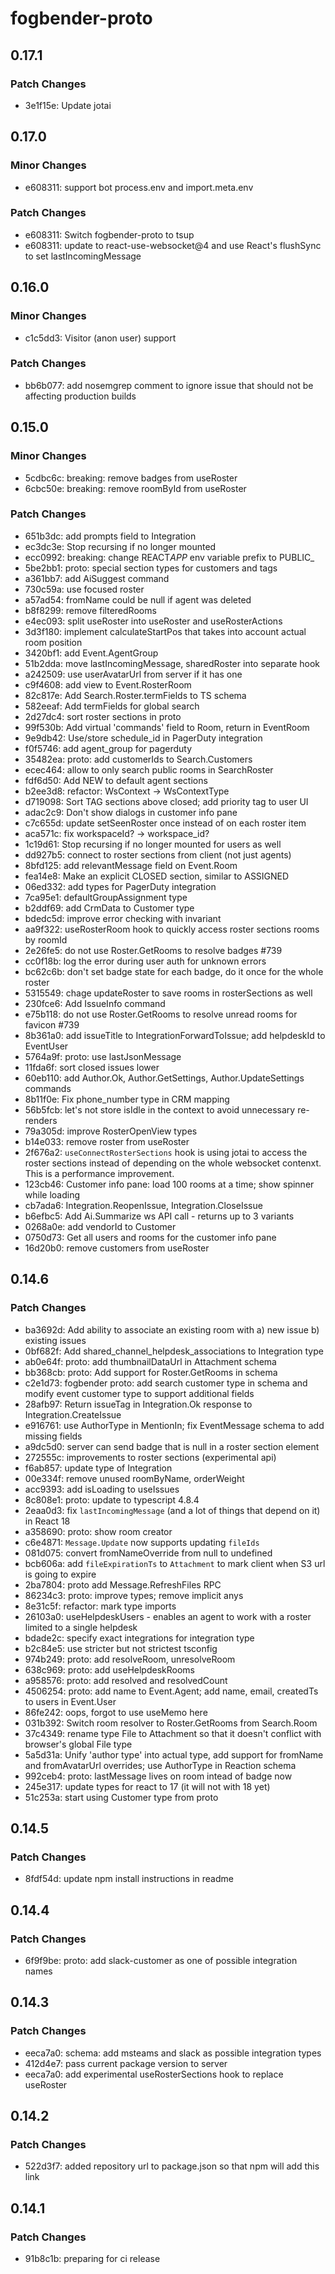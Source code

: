 # fogbender-proto

## 0.17.1

### Patch Changes

- 3e1f15e: Update jotai

## 0.17.0

### Minor Changes

- e608311: support bot process.env and import.meta.env

### Patch Changes

- e608311: Switch fogbender-proto to tsup
- e608311: update to react-use-websocket@4 and use React's flushSync to set lastIncomingMessage

## 0.16.0

### Minor Changes

- c1c5dd3: Visitor (anon user) support

### Patch Changes

- bb6b077: add nosemgrep comment to ignore issue that should not be affecting production builds

## 0.15.0

### Minor Changes

- 5cdbc6c: breaking: remove badges from useRoster
- 6cbc50e: breaking: remove roomById from useRoster

### Patch Changes

- 651b3dc: add prompts field to Integration
- ec3dc3e: Stop recursing if no longer mounted
- ecc0992: breaking: change REACT*APP* env variable prefix to PUBLIC\_
- 5be2bb1: proto: special section types for customers and tags
- a361bb7: add AiSuggest command
- 730c59a: use focused roster
- a57ad54: fromName could be null if agent was deleted
- b8f8299: remove filteredRooms
- e4ec093: split useRoster into useRoster and useRosterActions
- 3d3f180: implement calculateStartPos that takes into account actual room position
- 3420bf1: add Event.AgentGroup
- 51b2dda: move lastIncomingMessage, sharedRoster into separate hook
- a242509: use userAvatarUrl from server if it has one
- c9f4608: add view to Event.RosterRoom
- 82c817e: Add Search.Roster.termFields to TS schema
- 582eeaf: Add termFields for global search
- 2d27dc4: sort roster sections in proto
- 99f530b: Add virtual 'commands' field to Room, return in EventRoom
- 9e9db42: Use/store schedule_id in PagerDuty integration
- f0f5746: add agent_group for pagerduty
- 35482ea: proto: add customerIds to Search.Customers
- ecec464: allow to only search public rooms in SearchRoster
- fdf6d50: Add NEW to default agent sections
- b2ee3d8: refactor: WsContext -> WsContextType
- d719098: Sort TAG sections above closed; add priority tag to user UI
- adac2c9: Don't show dialogs in customer info pane
- c7c655d: update setSeenRoster once instead of on each roster item
- aca571c: fix workspaceId? -> workspace_id?
- 1c19d61: Stop recursing if no longer mounted for users as well
- dd927b5: connect to roster sections from client (not just agents)
- 8bfd125: add relevantMessage field on Event.Room
- fea14e8: Make an explicit CLOSED section, similar to ASSIGNED
- 06ed332: add types for PagerDuty integration
- 7ca95e1: defaultGroupAssignment type
- b2ddf69: add CrmData to Customer type
- bdedc5d: improve error checking with invariant
- aa9f322: useRosterRoom hook to quickly access roster sections rooms by roomId
- 2e26fe5: do not use Roster.GetRooms to resolve badges #739
- cc0f18b: log the error during user auth for unknown errors
- bc62c6b: don't set badge state for each badge, do it once for the whole roster
- 5315549: chage updateRoster to save rooms in rosterSections as well
- 230fce6: Add IssueInfo command
- e75b118: do not use Roster.GetRooms to resolve unread rooms for favicon #739
- 8b361a0: add issueTitle to IntegrationForwardToIssue; add helpdeskId to EventUser
- 5764a9f: proto: use lastJsonMessage
- 11fda6f: sort closed issues lower
- 60eb110: add Author.Ok, Author.GetSettings, Author.UpdateSettings commands
- 8b11f0e: Fix phone_number type in CRM mapping
- 56b5fcb: let's not store isIdle in the context to avoid unnecessary re-renders
- 79a305d: improve RosterOpenView types
- b14e033: remove roster from useRoster
- 2f676a2: `useConnectRosterSections` hook is using jotai to access the roster sections instead of depending on the whole websocket contenxt. This is a performance improvement.
- 123cb46: Customer info pane: load 100 rooms at a time; show spinner while loading
- cb7ada6: Integration.ReopenIssue, Integration.CloseIssue
- b6efbc5: Add Ai.Summarize ws API call - returns up to 3 variants
- 0268a0e: add vendorId to Customer
- 0750d73: Get all users and rooms for the customer info pane
- 16d20b0: remove customers from useRoster

## 0.14.6

### Patch Changes

- ba3692d: Add ability to associate an existing room with a) new issue b) existing issues
- 0bf682f: Add shared_channel_helpdesk_associations to Integration type
- ab0e64f: proto: add thumbnailDataUrl in Attachment schema
- bb368cb: proto: Add support for Roster.GetRooms in schema
- c2e1d73: fogbender proto: add search customer type in schema and modify event customer type to support additional fields
- 28afb97: Return issueTag in Integration.Ok response to Integration.CreateIssue
- e916761: use AuthorType in MentionIn; fix EventMessage schema to add missing fields
- a9dc5d0: server can send badge that is null in a roster section element
- 272555c: improvements to roster sections (experimental api)
- f6ab857: update type of Integration
- 00e334f: remove unused roomByName, orderWeight
- acc9393: add isLoading to useIssues
- 8c808e1: proto: update to typescript 4.8.4
- 2eaa0d3: fix `lastIncomingMessage` (and a lot of things that depend on it) in React 18
- a358690: proto: show room creator
- c6e4871: `Message.Update` now supports updating `fileIds`
- 081d075: convert fromNameOverride from null to undefined
- bcb606a: add `fileExpirationTs` to `Attachment` to mark client when S3 url is going to expire
- 2ba7804: proto add Message.RefreshFiles RPC
- 86234c3: proto: improve types; remove implicit anys
- 8e31c5f: refactor: mark type imports
- 26103a0: useHelpdeskUsers - enables an agent to work with a roster limited to a single helpdesk
- bdade2c: specify exact integrations for integration type
- b2c84e5: use stricter but not strictest tsconfig
- 974b249: proto: add resolveRoom, unresolveRoom
- 638c969: proto: add useHelpdeskRooms
- a958576: proto: add resolved and resolvedCount
- 4506254: proto: add name to Event.Agent; add name, email, createdTs to users in Event.User
- 86fe242: oops, forgot to use useMemo here
- 031b392: Switch room resolver to Roster.GetRooms from Search.Room
- 37c4349: rename type File to Attachment so that it doesn't conflict with browser's global File type
- 5a5d31a: Unify 'author type' into actual type, add support for fromName and fromAvatarUrl overrides; use AuthorType in Reaction schema
- 992ceb4: proto: lastMessage lives on room intead of badge now
- 245e317: update types for react to 17 (it will not with 18 yet)
- 51c253a: start using Customer type from proto

## 0.14.5

### Patch Changes

- 8fdf54d: update npm install instructions in readme

## 0.14.4

### Patch Changes

- 6f9f9be: proto: add slack-customer as one of possible integration names

## 0.14.3

### Patch Changes

- eeca7a0: schema: add msteams and slack as possible integration types
- 412d4e7: pass current package version to server
- eeca7a0: add experimental useRosterSections hook to replace useRoster

## 0.14.2

### Patch Changes

- 522d3f7: added repository url to package.json so that npm will add this link

## 0.14.1

### Patch Changes

- 91b8c1b: preparing for ci release
